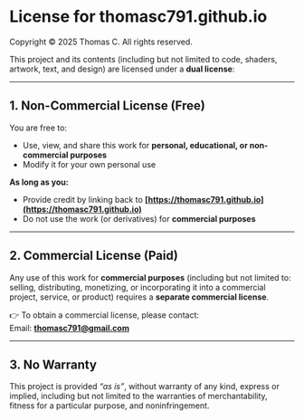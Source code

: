 # License for thomasc791.github.io

Copyright © 2025 Thomas C. All rights reserved.

This project and its contents (including but not limited to code, shaders, artwork, text, and design) are licensed under a **dual license**:

---

## 1. Non-Commercial License (Free)

You are free to:

- Use, view, and share this work for **personal, educational, or non-commercial purposes**  
- Modify it for your own personal use  

**As long as you:**

- Provide credit by linking back to **[https://thomasc791.github.io](https://thomasc791.github.io)**  
- Do not use the work (or derivatives) for **commercial purposes**

---

## 2. Commercial License (Paid)

Any use of this work for **commercial purposes** (including but not limited to: selling, distributing, monetizing, or incorporating it into a commercial project, service, or product) requires a **separate commercial license**.

👉 To obtain a commercial license, please contact:  
Email: [**thomasc791@gmail.com**](thomasc791@gmail.com)

---

## 3. No Warranty

This project is provided *“as is”*, without warranty of any kind, express or implied, including but not limited to the warranties of merchantability, fitness for a particular purpose, and noninfringement.
